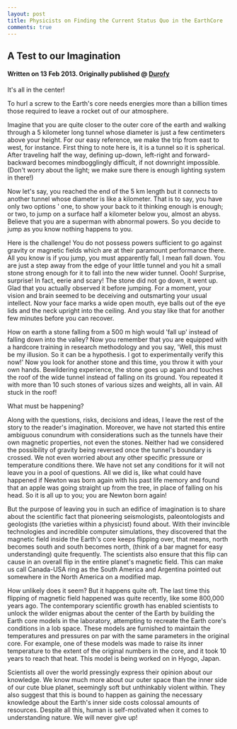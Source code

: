 ```yaml
---
layout: post
title: Physicists on Finding the Current Status Quo in the EarthCore
comments: true
---
```


## A Test to our Imagination

#### Written on 13 Feb 2013. Originally published @ [Durofy](http://www.durofy.com/misc/physicits-on-finding-the-current-status-quo-in-the-earths-core-a-test-to-our-imagination/)

It's all in the center!

To hurl a screw to the Earth's core needs energies more than a billion times those required to leave a rocket out of our atmosphere.

Imagine that you are quite closer to the outer core of the earth and walking through a 5 kilometer long tunnel whose diameter is just a few centimeters above your height. For our easy reference, we make the trip from east to west, for instance. First thing to note here is, it is a tunnel so it is spherical. After traveling half the way, defining up-down, left-right and forward-backward becomes mindbogglingly difficult, if not downright impossible. (Don't worry about the light; we make sure there is enough lighting system in there!)

Now let's say, you reached the end of the 5 km length but it connects to another tunnel whose diameter is like a kilometer. That is to say, you have only two options ' one, to show your back to it thinking enough is enough; or two, to jump on a surface half a kilometer below you, almost an abyss. Believe that you are a superman with abnormal powers. So you decide to jump as you know nothing happens to you.

Here is the challenge! You do not possess powers sufficient to go against gravity or magnetic fields which are at their paramount performance there. All you know is if you jump, you must apparently fall, I mean fall down. You are just a step away from the edge of your little tunnel and you hit a small stone strong enough for it to fall into the new wider tunnel. Oooh! Surprise, surprise! In fact, eerie and scary! The stone did not go down, it went up. Glad that you actually observed it before jumping. For a moment, your vision and brain seemed to be deceiving and outsmarting your usual intellect. Now your face marks a wide open mouth, eye balls out of the eye lids and the neck upright into the ceiling. And you stay like that for another few minutes before you can recover.

How on earth a stone falling from a 500 m high would 'fall up' instead of falling down into the valley? Now you remember that you are equipped with a hardcore training in research methodology and you say, 'Well, this must be my illusion. So it can be a hypothesis. I got to experimentally verify this now!' Now you look for another stone and this time, you throw it with your own hands. Bewildering experience, the stone goes up again and touches the roof of the wide tunnel instead of falling on its ground. You repeated it with more than 10 such stones of various sizes and weights, all in vain. All stuck in the roof!

What must be happening?

Along with the questions, risks, decisions and ideas, I leave the rest of the story to the reader's imagination. Moreover, we have not started this entire ambiguous conundrum with considerations such as the tunnels have their own magnetic properties, not even the stones. Neither had we considered the possibility of gravity being reversed once the tunnel's boundary is crossed. We not even worried about any other specific pressure or temperature conditions there. We have not set any conditions for it will not leave you in a pool of questions. All we did is, like what could have happened if Newton was born again with his past life memory and found that an apple was going straight up from the tree, in place of falling on his head. So it is all up to you; you are Newton born again!

But the purpose of leaving you in such an edifice of imagination is to share about the scientific fact that pioneering seismologists, paleontologists and geologists (the varieties within a physicist) found about. With their invincible technologies and incredible computer simulations, they discovered that the magnetic field inside the Earth's core keeps flipping over, that means, north becomes south and south becomes north, (think of a bar magnet for easy understanding) quite frequently. The scientists also ensure that this flip can cause in an overall flip in the entire planet's magnetic field. This can make us call Canada-USA ring as the South America and Argentina pointed out somewhere in the North America on a modified map.

How unlikely does it seem? But it happens quite oft. The last time this flipping of magnetic field happened was quite recently, like some 800,000 years ago. The contemporary scientific growth has enabled scientists to unlock the wilder enigmas about the center of the Earth by building the Earth core models in the laboratory, attempting to recreate the Earth core's conditions in a lob space. These models are furnished to maintain the temperatures and pressures on par with the same parameters in the original core. For example, one of these models was made to raise its inner temperature to the extent of the original numbers in the core, and it took 10 years to reach that heat. This model is being worked on in Hyogo, Japan.

Scientists all over the world pressingly express their opinion about our knowledge. We know much more about our outer space than the inner side of our cute blue planet, seemingly soft but unthinkably violent within. They also suggest that this is bound to happen as gaining the necessary knowledge about the Earth's inner side costs colossal amounts of resources. Despite all this, human is self-motivated when it comes to understanding nature. We will never give up!
